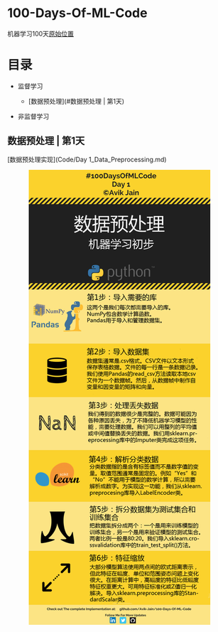 # 100-Days-Of-ML-Code
机器学习100天[原始位置](https://github.com/MLEveryday/100-Days-Of-ML-Code)

# 目录
- 监督学习
  - [数据预处理](#数据预处理 | 第1天)

- 非监督学习

## 数据预处理 | 第1天
[数据预处理实现](Code/Day 1_Data_Preprocessing.md)
<p align="center">
    <img src='Info-graphs\Day 1.jpg'>
</p>